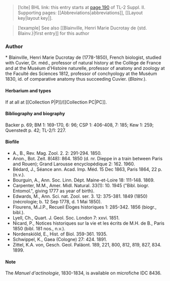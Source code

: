 > [!cite] BHL link: this entry starts at [page 190](https://www.biodiversitylibrary.org/item/103859#page/200/mode/1up) of TL-2 Suppl. II.
> Supporting pages: [[Abbreviations|abbreviations]], [[Layout key|layout key]].

> [!example] See also [[Blainville, Henri Marie Ducrotay de {std. Blainv.}|first entry]] for this author

### Author

\* Blainville, Henri Marie Ducrotay de (1778-1850), French biologist, studied with Cuvier, Dr. méd., professor of natural history at the Collège de France and at the Muséum d'Histoire naturelle, professor of anatony and zoology at the Faculté des Sciences 1812, professor of conchyology at the Muséum 1830, id. of comparative anatomy thus succeeding Cuvier. (*Blainv.*).

#### Herbarium and types

If at all at [[Collection P|P]]/[[Collection PC|PC]].

#### Bibliography and biography

Backer p. 69; BM 1: 169-170, 6: 96; CSP 1: 406-408, 7: 185; Kew 1: 259; Quenstedt p. 42; TL-2/1: 227.

#### Biofile

- A., B., Rev. Mag. Zool. 2. 2: 291-294. 1850.
- Anon., Bot. Zeit. 8(48): 864. 1850 (d. nr. Dieppe in a train between Paris and Rouen); Grand Larousse encyclopédique 2: 162. 1960.
- Bédard, J., Séance ann. Acad. Imp. Méd. 15 Dec 1863, Paris 1864, 22 p. (n.v.).
- Bourguin, A., Ann. Soc. Linn. Dépt. Maine-et-Loire 18: 111-148. 1869.
- Carpenter, M.M., Amer. Midl. Natural. 33(1): 10. 1945 ("Bibl. biogr. Entomol.", giving 1777 as year of birth).
- Edwards, M., Ann. Sci. nat. Zool. ser. 3. 12: 375-381. 1849 (1850) (nécrologie; b. 12 Sep 1778, d. 1 Mai 1850).
- Flourens, M.J.P., Recueil Éloges historiques 1: 285-342. 1856 (biogr., bibl.).
- Lyell, Ch., Quart. J. Geol. Soc. London 7: xxvi. 1851.
- Nicard, P., Notices historiques sur la vie et les écrits de M.H. de B., Paris 1850 (bibl. 181 nos., n.v.).
- Nordenskiöld, E., Hist. of Biol. 359-361. 1935.
- Schwippel, K., Gaea (Cologne) 27: 424. 1891.
- Zittel, K.A. von, Gesch. Geol. Paläont. 189, 221, 800, 812, 819, 827, 834. 1899.

#### Note

The *Manuel d'actinologie*, 1830-1834, is available on microfiche IDC 8436.

